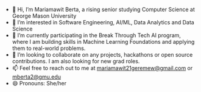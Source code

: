 - 👋 Hi, I’m Mariamawit Berta, a rising senior studying Computer Science at George Mason University
- 👀 I’m interested in Software Engineering, AI/ML, Data Analytics and Data Science
- 🌱 I’m currently participating in the Break Through Tech AI program, where I am building skills in Machine Learning Foundations and applying them to real-world problems. 
- 💞️ I’m looking to collaborate on any projects, hackathons or open source contributions. I am also looking for new grad roles.
- 📫 Feel free to reach out to me at mariamawit21geremew@gmail.com or mberta2@gmu.edu
- 😄 Pronouns: She/her


<!---
Maria-Berta/Maria-Berta is a ✨ special ✨ repository because its `README.md` (this file) appears on your GitHub profile.
You can click the Preview link to take a look at your changes.
--->

